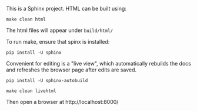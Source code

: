 This is a Sphinx project. HTML can be built using:

```
make clean html
```

The html files will appear under `build/html/`

To run make, ensure that spinx is installed:

```
pip install -U sphinx
```

Convenient for editing is a "live view", which automatically rebuilds
the docs and refreshes the browser page after edits are saved.

```
pip install -U sphinx-autobuild

make clean livehtml
```

Then open a browser at http://localhost:8000/

